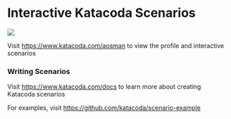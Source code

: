 # Interactive Katacoda Scenarios

[![](http://shields.katacoda.com/katacoda/aosman/count.svg)](https://www.katacoda.com/aosman "Get your profile on Katacoda.com")

Visit https://www.katacoda.com/aosman to view the profile and interactive scenarios

### Writing Scenarios
Visit https://www.katacoda.com/docs to learn more about creating Katacoda scenarios

For examples, visit https://github.com/katacoda/scenario-example
